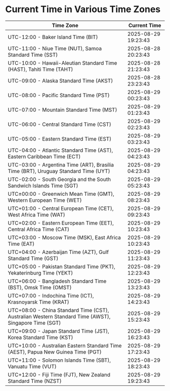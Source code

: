 # Current Time in Various Time Zones

| Time Zone | Current Time |
|-----------|--------------|
| UTC-12:00 - Baker Island Time (BIT) | 2025-08-29 19:23:43 |
| UTC-11:00 - Niue Time (NUT), Samoa Standard Time (SST) | 2025-08-28 20:23:43 |
| UTC-10:00 - Hawaii-Aleutian Standard Time (HAST), Tahiti Time (TAHT) | 2025-08-28 21:23:43 |
| UTC-09:00 - Alaska Standard Time (AKST) | 2025-08-28 23:23:43 |
| UTC-08:00 - Pacific Standard Time (PST) | 2025-08-29 00:23:43 |
| UTC-07:00 - Mountain Standard Time (MST) | 2025-08-29 01:23:43 |
| UTC-06:00 - Central Standard Time (CST) | 2025-08-29 02:23:43 |
| UTC-05:00 - Eastern Standard Time (EST) | 2025-08-29 03:23:43 |
| UTC-04:00 - Atlantic Standard Time (AST), Eastern Caribbean Time (ECT) | 2025-08-29 04:23:43 |
| UTC-03:00 - Argentina Time (ART), Brasília Time (BRT), Uruguay Standard Time (UYT) | 2025-08-29 04:23:43 |
| UTC-02:00 - South Georgia and the South Sandwich Islands Time (SGT) | 2025-08-29 05:23:43 |
| UTC±00:00 - Greenwich Mean Time (GMT), Western European Time (WET) | 2025-08-29 08:23:43 |
| UTC+01:00 - Central European Time (CET), West Africa Time (WAT) | 2025-08-29 09:23:43 |
| UTC+02:00 - Eastern European Time (EET), Central Africa Time (CAT) | 2025-08-29 10:23:43 |
| UTC+03:00 - Moscow Time (MSK), East Africa Time (EAT) | 2025-08-29 10:23:43 |
| UTC+04:00 - Azerbaijan Time (AZT), Gulf Standard Time (GST) | 2025-08-29 11:23:43 |
| UTC+05:00 - Pakistan Standard Time (PKT), Yekaterinburg Time (YEKT) | 2025-08-29 12:23:43 |
| UTC+06:00 - Bangladesh Standard Time (BST), Omsk Time (OMST) | 2025-08-29 13:23:43 |
| UTC+07:00 - Indochina Time (ICT), Krasnoyarsk Time (KRAT) | 2025-08-29 14:23:43 |
| UTC+08:00 - China Standard Time (CST), Australian Western Standard Time (AWST), Singapore Time (SGT) | 2025-08-29 15:23:43 |
| UTC+09:00 - Japan Standard Time (JST), Korea Standard Time (KST) | 2025-08-29 16:23:43 |
| UTC+10:00 - Australian Eastern Standard Time (AEST), Papua New Guinea Time (PGT) | 2025-08-29 17:23:43 |
| UTC+11:00 - Solomon Islands Time (SBT), Vanuatu Time (VUT) | 2025-08-29 18:23:43 |
| UTC+12:00 - Fiji Time (FJT), New Zealand Standard Time (NZST) | 2025-08-29 19:23:43 |
